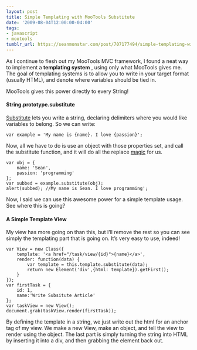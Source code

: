 ```yaml
---
layout: post
title: Simple Templating with MooTools Substitute
date: '2009-08-04T12:00:00-04:00'
tags:
- javascript
- mootools
tumblr_url: https://seanmonstar.com/post/707177494/simple-templating-with-mootools-substitute
---
```

As I continue to flesh out my MooTools MVC framework, I found a neat way to implement a **templating system** , using only what MooTools gives me. The goal of templating systems is to allow you to write in your target format (usually HTML), and denote where variables should be tied in.

MooTools gives this power directly to every String!

#### String.prototype.substitute

[Substitute](http://mootools.net/docs/core/Native/String#String:substitute) lets you write a string, declaring delimiters where you would like variables to belong. So we can write:

    var example = 'My name is {name}. I love {passion}';

Now, all we have to do is use an object with those properties set, and call the substitute function, and it will do all the replace [magic](http://mcarthurgfx.com/blog/article/job-title-web-magician) for us.

    var obj = { 
    	name: 'Sean', 
    	passion: 'programming' 
    };
    var subbed = example.substitute(obj);
    alert(subbed); //My name is Sean. I love programming';

Now, I said we can use this awesome power for a simple template usage. See where this is going?

#### A Simple Template View

My view has more going on than this, but I’ll remove the rest so you can see simply the templating part that is going on. It’s very easy to use, indeed!

    var View = new Class({        
    	template: '<a href="/task/view/{id}">{name}</a>',        
    	render: function(data) {        
    		var template = this.template.substitute(data);        
    		return new Element('div',{html: template}).getFirst();    
    	}    
    }); 
    var firstTask = {    
    	id: 1,    
    	name:'Write Subsitute Article'
    };
    var taskView = new View();
    document.grab(taskView.render(firstTask));

By defining the template in a string, we just write out the html for an anchor tag of my view. We make a new View, make an object, and tell the view to render using the object. The last part is simply turning the string into HTML by inserting it into a div, and then grabbing the element back out.

